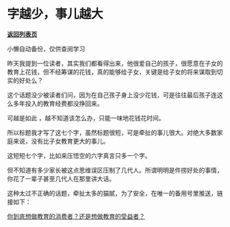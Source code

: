 # 字越少，事儿越大

[**返回列表页**](/gzh/记忆承载)

小懒自动备份，仅供查阅学习

昨天我提到一位读者，其实我们都看得出来，他很爱自己的孩子，很愿意在子女的教育上花钱，但不经筹谋的花钱，真的能够给子女，关键是给子女的将来谋取到切实的好处么？

这个话题没少被读者们问，因为在自己孩子身上没少花钱，可是往往最后孩子连这么多年投入的教育经费都没挣回来。  

可越是如此 ，越不知道该怎么办，只能一味地花钱花时间。  

所以标题我才写了这七个字，虽然标题很短，可是牵扯的事儿很大。对绝大多数家庭来说，没有比子女教育更大的事儿。

这短短七个字，比如来压悟空的六字真言只多一个字。

但不知道有多少家长被这点思维误区压制了几代人。所谓明明是件捞好处的事情，你花了一辈子甚至几代人在那里讲大话。

这种太过不正确的话题，牵扯太多的猫腻，为了安全，在唯一的备用号里推送，链接如下：

[你到底想做教育的消费者？还是想做教育的受益者？](http://mp.weixin.qq.com/s?__biz=Mzg4MTg2MzU3Mg==&mid=2247483867&idx=1&sn=52db7208d5cd9c028b63e36b52c62f95&chksm=cf5e3f20f829b63602493492c732aa24c4f8c4f9c202cbb84ddcaa7f02876a0e996925ab835d&scene=21#wechat_redirect)

